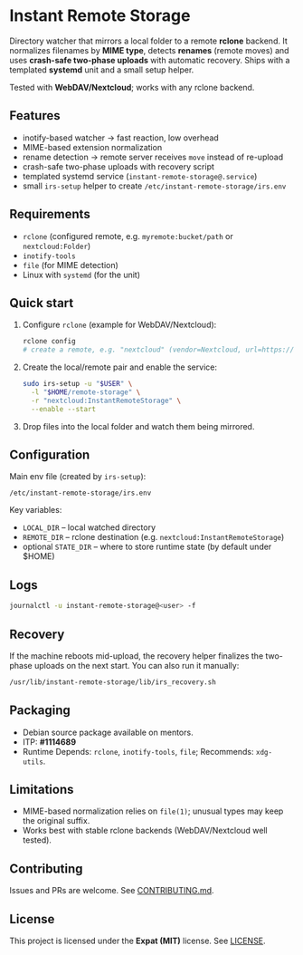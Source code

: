 # Instant Remote Storage

Directory watcher that mirrors a local folder to a remote **rclone** backend.
It normalizes filenames by **MIME type**, detects **renames** (remote moves) and
uses **crash-safe two-phase uploads** with automatic recovery. Ships with a
templated **systemd** unit and a small setup helper.

Tested with **WebDAV/Nextcloud**; works with any rclone backend.

## Features

* inotify-based watcher → fast reaction, low overhead
* MIME-based extension normalization
* rename detection → remote server receives `move` instead of re-upload
* crash-safe two-phase uploads with recovery script
* templated systemd service (`instant-remote-storage@.service`)
* small `irs-setup` helper to create `/etc/instant-remote-storage/irs.env`

## Requirements

* `rclone` (configured remote, e.g. `myremote:bucket/path` or `nextcloud:Folder`)
* `inotify-tools`
* `file` (for MIME detection)
* Linux with `systemd` (for the unit)

## Quick start

1. Configure `rclone` (example for WebDAV/Nextcloud):

   ```bash
   rclone config
   # create a remote, e.g. "nextcloud" (vendor=Nextcloud, url=https://example.tld)
   ```

2. Create the local/remote pair and enable the service:

   ```bash
   sudo irs-setup -u "$USER" \
     -l "$HOME/remote-storage" \
     -r "nextcloud:InstantRemoteStorage" \
     --enable --start
   ```

3. Drop files into the local folder and watch them being mirrored.

## Configuration

Main env file (created by `irs-setup`):

```
/etc/instant-remote-storage/irs.env
```

Key variables:

* `LOCAL_DIR` – local watched directory
* `REMOTE_DIR` – rclone destination (e.g. `nextcloud:InstantRemoteStorage`)
* optional `STATE_DIR` – where to store runtime state (by default under \$HOME)

## Logs

```bash
journalctl -u instant-remote-storage@<user> -f
```

## Recovery

If the machine reboots mid-upload, the recovery helper finalizes the two-phase
uploads on the next start. You can also run it manually:

```bash
/usr/lib/instant-remote-storage/lib/irs_recovery.sh
```

## Packaging

* Debian source package available on mentors.
* ITP: **#1114689**
* Runtime Depends: `rclone`, `inotify-tools`, `file`; Recommends: `xdg-utils`.

## Limitations

* MIME-based normalization relies on `file(1)`; unusual types may keep the
  original suffix.
* Works best with stable rclone backends (WebDAV/Nextcloud well tested).

## Contributing

Issues and PRs are welcome. See [CONTRIBUTING.md](CONTRIBUTING.md).

## License

This project is licensed under the **Expat (MIT)** license.
See [LICENSE](LICENSE).

